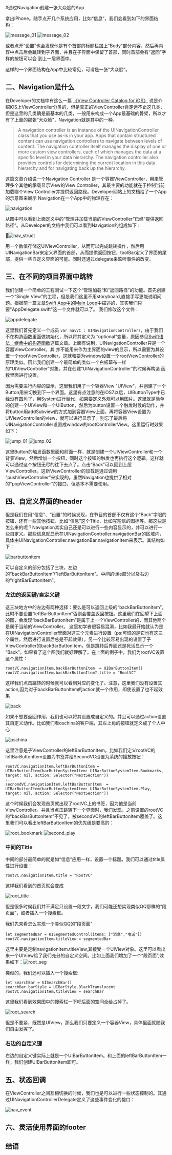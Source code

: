 #通过Navigation创建一张大众脸的App

拿出iPhone。随手点开几个系统应用，比如“信息”，我们会看到如下的界面结构：

![message_01](./message_01.png) ![message_02](./message_02.png)


或者点开“设置”也会发现他是有个首部的标题栏加上“Body"部分内容，然后再内容中点击后会跳转到子界面，并且在子界面中保留了首部，同时首部会有“返回”字样的按钮可以会
到上一层界面中。

这样的一个界面结构在App中比较常见，可谓是一张“大众脸”。


## 二、Navigation是什么
在Developer的文档中有这么一篇 [《View Controller Catalog for iOS》](https://developer.apple.com/library/ios/documentation/WindowsViews/Conceptual/ViewControllerCatalog/Introduction.html#//apple_ref/doc/uid/TP40011313-CH1-SW1)
说是介绍iOS上ViewController分类的，但是真正的ViewController肯定远不止这几类，但是这里的几类确是最基本的几类，一般用来构成一个App最基础的骨架，所以才有了上面的那张“大众脸”，Navigation就是其中的一种。
> A navigation controller is an instance of the UINavigationController class that you use as-is in your app. Apps that contain structured content can use navigation controllers to navigate between levels of content. The navigation controller itself manages the display of one or more custom view controllers, each of which manages the data at a specific level in your data hierarchy. The navigation controller also provides controls for determining the current location in this data hierarchy and for navigating back up the hierarchy.

这篇文章介绍说一个Navigation Controller 是一个容器ViewController，用来管理多个其他的承载显示View的View Controller，其最主要的功能就在于控制当前加载哪个View Controller并提供返回路径。Developer网站上的文档给了一个App的示意图来展示
Navigation在一个App中的物理存在：

![navigation](./navigation.png)

从图中可以看到上面定义中的“管理并加载当前的ViewController”已经“提供返回路径”。从Developer的文档中我们可以看到Navigation的组成如下：

![nav_struct](./nav_struct.png)

用一个数值存储这UIViewController，从而可以完成跳转操作，然后用UINavigationBar来定义界面的首部，从而提供返回按钮，toolBar定义了界面的尾部，提供一些自定义界面的可能。同时还通过delegate来监听事件的改变。



## 三、在不同的项目界面中跳转

我们创建一个简单的工程测试一下这个“管理加载”和“返回路径”的功能。首先创建一个“Single View”的工程，但是我们这里不用storyboard,直接手写更能说明问题。根据前一篇文章[Swift App中的Main Loop]()中描述的，其实我们只要"AppDelegate.swift"这一个文件就可以了。
我们修改这个文件：

![appdelegate](./appdelegate.png)

这里我们首先定义一个成员 `var navVC : UINavigationController?`，由于我们不在构造函数里面做初始化，所以将其定义为 “optional”变量，原因参见[Swift语法：继承中的构造函数]()这篇文章。上面有说到，UINavigationController只是一个容器ViewController。其
并不能用来作为主界面的view的显示，所以需要为其设置一个rootViewController，这就和要为window设置一个rootViewController的原理类似。因此我们创建一个最简单的类似一个白板幕布一样的“UIViewController”对象。并在创建“UINavigationController”的时候再构造
函数里面进行设置。

因为需要进行内容的显示，这里我们用了一个容器View "UIView"，并创建了一个Button用来切换到下一个界面。这里有点注意的在iOS7以后，UIButtonType中已经没有圆角了，用System进行替代，如果要定义外观可以用图片。这里就是简单的创建一个UIView和一个UIButton，然后为button设置一个触发时候的动作，并将button用addSubview的方式加到容器View上面，再将容器View设置为UIViewController的view，就可以进行显示了。别忘了最后将UINavigationController设置成window的rootControllerView。这里运行时效果如下：

![jump_01](./jump_01.png) ![jump_02](./jump_02.png)

这里Button的触发函数里面和前面一样，就是创建一个UIViewController和一个背景View，然后增加一个按钮，同时这个按钮的触发也再执行这个逻辑。这样就可以通过这个按钮无尽的往下去点了。点击“Back”可以回到上层ViewController。这新ViewController的加载是通过调用
“pushViewController”来实现的。虽然Navigation也提供了相对的"popViewController"的接口，但基本不需要使用。



## 四、自定义界面的header
但是我们在用“信息”、“设置”的时候发现，在节目的首部不仅有这个“Back”字眼的按钮，还有一些其他按钮，比如“信息”这个Title，比如写短信的图标等。那这些是怎么来的呢？Navigation其实自己还是可以进行一些内容显示的，并可以进行一些自定义。那些信息就显示在UINavigationController.navigationBar的区域内，具体由UINavigationController.navigationBar.navigationItem来表示。其结构如下：

![barbuttonitem](./barbuttonitem.png)

可以自定义的部分包括了三块，左边的“backBarButtonItem”/"leftBarButtonItem"。中间的title部分以及右边的“rightBarButtonItem”。

### 左边的返回键/自定义键
这三块地方中的左边有两种选择：要么是可以返回上级的“backBarButtonItem”，此时不要设置“leftBarButtonItem”否则会覆盖返回按钮。这里我们在回望下上面的图，会发现“backBarButtonItem”是属于上一个ViewController的，而其他两个是属于当前的ViewController。
这里初学者很容易混淆，比如我最开始就认为是在UINavigationController里面对这三个元素进行设置（ps:可恨的是它也有这三个属性，然后进行设置后总是不起效果），另一个比较容易出现的设置了子ViewController的backBarButtonItem，但是跳转后界面还是死活显示一个
“Back”。如果看了这个图我们就好理解了。在上面的例子中，我们为rootVC设置这个属性：

	rootVC.navigationItem.backBarButtonItem  = UIBarButtonItem()
    rootVC.navigationItem.backBarButtonItem?.title = "RootVC"
   
这样我们点击跳转的时候就可以看到对应的变化了。注意，这里我们没有设置其action,因为对于backBarButtonItem的action就一个作用，即使设置了也不起效果

![back](./back.png)

如果不想要返回作用，我们也可以将其设置成自定义的。并且可以通过action设置其自定义动作。比如我们看oschina的客户端，其左上角的按钮就定义成了个人中心 

![oschina](./oschina.png)

这里注意是子ViewController的leftBarButtonItem。比如我们定义rootVC的leftBarButtonItem设置为书签并给SecondVC设置为系统的播放按钮：

	rootVC.navigationItem.leftBarButtonItem = UIBarButtonItem(barButtonSystemItem: UIBarButtonSystemItem.Bookmarks, target: nil, action: Selector("NextSection"))
	...
	secnondVC.navigationItem.leftBarButtonItem  = UIBarButtonItem(barButtonSystemItem: UIBarButtonSystemItem.Play, target: nil, action: Selector("NextSection"))
	
这个时候我们会发现首页就出现了rootVC上的书签，因为他是当前ViewController。并且当点击跳转下一个界面时，我们发现，之前设置的rootVC的“backBarButtonItem”不见了，被secondVC的leftBarButtonItem覆盖了。这里我们可以看出leftBarButtonItem的优先级是要高的：
  
![root_bookmark](./root_bookmark.png) ![second_play](./second_play.png)

### 中间的Title
中间的部分最简单的就是如“信息”应用一样，设置一个标题。我们可以通过title属性进行设置：

	rootVC.navigationItem.title = "RootVC"
	
这样我们看到的首页就会变成 

![root_title](./root_title.png)


但是很多时候我们并不满足只设置一段文字，我们可能还想实现类似QQ那样的“段页面”，或者插入一个搜素框。

我们先来看怎么实现一个类似QQ的“段页面”

	let segmentedBar = UISegmentedControl(items: ["消息","电话"])
	rootVC.navigationItem.titleView = segmentedBar
	
这里主要是定制navigationItem.titleView,其接受一个UIView对象。这里可以看出来一个UIView给了我们充分的自定义空间。比如上面我们增加了一个“段页面”,效果如下：![root_seg](./root_seg.png)

类似的，我们还可以插入一个搜索框:

	let searchBar = UISearchBar()
    searchBar.barStyle = UIBarStyle.BlackTranslucent
    rootVC.navigationItem.titleView = searchBar

这里我们看到效果图中的搜索栏一下吧后面的空间全给占掉了。

![root_search](./root_search.png)

但是不要紧，既然是UIView，那么我们只要定义一个容器View，具体里面就随我们自由发挥了。


### 右边的自定义键
右边的自定义键实际上就是一个UIBarButtonItem。和上面的leftBarButtonItem一样，我们创建UIBarButtonItem即可。

## 五、状态回调

在ViewController之间互相切换的时候，我们也是可以进行一些状态控制的。其通过UINavigationControllerDelegate定义了这些事件变化的接口：

![nav_event](./nav_event.png)

## 六、灵活使用界面的footer

## 结语